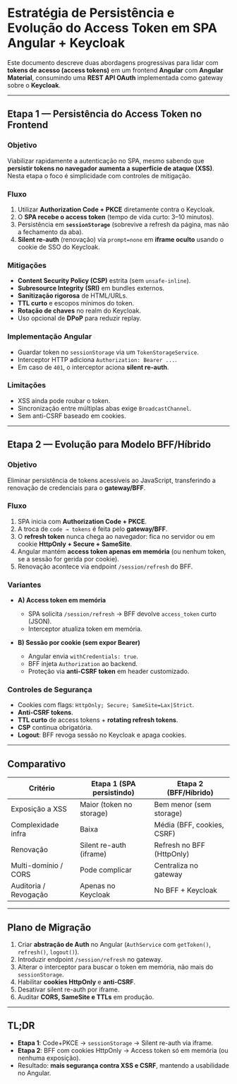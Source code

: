 # Estratégia de Persistência e Evolução do Access Token em SPA Angular + Keycloak

Este documento descreve duas abordagens progressivas para lidar com **tokens de acesso (access tokens)** em um frontend **Angular** com **Angular Material**, consumindo uma **REST API OAuth** implementada como gateway sobre o **Keycloak**.

---

## Etapa 1 — Persistência do Access Token no Frontend

### Objetivo
Viabilizar rapidamente a autenticação no SPA, mesmo sabendo que **persistir tokens no navegador aumenta a superfície de ataque (XSS)**.  
Nesta etapa o foco é simplicidade com controles de mitigação.

### Fluxo
1. Utilizar **Authorization Code + PKCE** diretamente contra o Keycloak.  
2. O **SPA recebe o access token** (tempo de vida curto: 3–10 minutos).  
3. Persistência em **`sessionStorage`** (sobrevive a refresh da página, mas não a fechamento da aba).  
4. **Silent re-auth** (renovação) via `prompt=none` em **iframe oculto** usando o cookie de SSO do Keycloak.

### Mitigações
- **Content Security Policy (CSP)** estrita (sem `unsafe-inline`).  
- **Subresource Integrity (SRI)** em bundles externos.  
- **Sanitização rigorosa** de HTML/URLs.  
- **TTL curto** e escopos mínimos do token.  
- **Rotação de chaves** no realm do Keycloak.  
- Uso opcional de **DPoP** para reduzir replay.

### Implementação Angular
- Guardar token no `sessionStorage` via um `TokenStorageService`.  
- Interceptor HTTP adiciona `Authorization: Bearer ...`.  
- Em caso de `401`, o interceptor aciona **silent re-auth**.  

### Limitações
- XSS ainda pode roubar o token.  
- Sincronização entre múltiplas abas exige `BroadcastChannel`.  
- Sem anti-CSRF baseado em cookies.  

---

## Etapa 2 — Evolução para Modelo BFF/Híbrido

### Objetivo
Eliminar persistência de tokens acessíveis ao JavaScript, transferindo a renovação de credenciais para o **gateway/BFF**.

### Fluxo
1. SPA inicia com **Authorization Code + PKCE**.  
2. A troca de `code → tokens` é feita pelo **gateway/BFF**.  
3. O **refresh token** nunca chega ao navegador: fica no servidor ou em cookie **HttpOnly + Secure + SameSite**.  
4. Angular mantém **access token apenas em memória** (ou nenhum token, se a sessão for gerida por cookie).  
5. Renovação acontece via endpoint `/session/refresh` do BFF.

### Variantes
- **A) Access token em memória**  
  - SPA solicita `/session/refresh` → BFF devolve `access_token` curto (JSON).  
  - Interceptor atualiza token em memória.  

- **B) Sessão por cookie (sem expor Bearer)**  
  - Angular envia `withCredentials: true`.  
  - BFF injeta `Authorization` ao backend.  
  - Proteção via **anti-CSRF token** em header customizado.  

### Controles de Segurança
- Cookies com flags: `HttpOnly; Secure; SameSite=Lax|Strict`.  
- **Anti-CSRF tokens**.  
- **TTL curto** de access tokens + **rotating refresh tokens**.  
- **CSP** continua obrigatória.  
- **Logout**: BFF revoga sessão no Keycloak e apaga cookies.  

---

## Comparativo

| Critério                | Etapa 1 (SPA persistindo)      | Etapa 2 (BFF/Híbrido)          |
|--------------------------|--------------------------------|--------------------------------|
| Exposição a XSS         | Maior (token no storage)       | Bem menor (sem storage)        |
| Complexidade infra       | Baixa                         | Média (BFF, cookies, CSRF)     |
| Renovação                | Silent re-auth (iframe)        | Refresh no BFF (HttpOnly)      |
| Multi-domínio / CORS     | Pode complicar                 | Centraliza no gateway          |
| Auditoria / Revogação    | Apenas no Keycloak             | No BFF + Keycloak              |

---

## Plano de Migração
1. Criar **abstração de Auth** no Angular (`AuthService` com `getToken()`, `refresh()`, `logout()`).  
2. Introduzir endpoint `/session/refresh` no gateway.  
3. Alterar o interceptor para buscar o token em memória, não mais do `sessionStorage`.  
4. Habilitar **cookies HttpOnly** e **anti-CSRF**.  
5. Desativar silent re-auth por iframe.  
6. Auditar **CORS, SameSite e TTLs** em produção.  

---

## TL;DR
- **Etapa 1**: Code+PKCE → `sessionStorage` → Silent re-auth via iframe.  
- **Etapa 2**: BFF com cookies HttpOnly → Access token só em memória (ou nenhuma exposição).  
- Resultado: **mais segurança contra XSS e CSRF**, mantendo a usabilidade no Angular.
